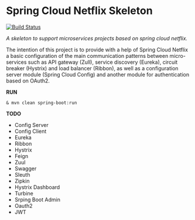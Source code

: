 # Spring Cloud Netflix Skeleton

[![Build Status](https://travis-ci.org/fpjunqueira/spring-cloud-netflix-skeleton.svg?branch=master)](https://travis-ci.org/fpjunqueira/spring-cloud-netflix-skeleton)

_A skeleton to support microservices projects based on spring cloud netflix._

The intention of this project is to provide with a help of Spring Cloud Netflix a basic configuration of the main communication patterns between micro-services such as API gateway (Zull), service discovery (Eureka), circuit breaker (Hystrix) and load balancer (Ribbon), as well as a configuration server module (Spring Cloud Config) and another module for authentication based on OAuth2.

**RUN**

`& mvn clean spring-boot:run`

**TODO**

- Config Server
- Config Client
- Eureka
- Ribbon
- Hystrix
- Feign
- Zuul
- Swagger
- Sleuth
- Zipkin
- Hystrix Dashboard
- Turbine
- Srping Boot Admin
- Oauth2 
- JWT
